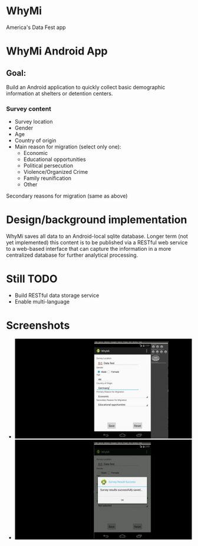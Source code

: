 WhyMi
=====

America's Data Fest app

# WhyMi Android App

## Goal:

Build an Android application to quickly collect
basic demographic information at shelters or
detention centers.

### Survey content

* Survey location
* Gender
* Age
* Country of origin
* Main reason for migration (select only one):
    * Economic
    * Educational opportunities
    * Political persecution
    * Violence/Organized Crime
    * Family reunification
    * Other

Secondary reasons for migration (same as above)

# Design/background implementation
WhyMi saves all data to an Android-local sqlite
database. Longer term (not yet implemented) this
content is to be published via a RESTful web service
to a web-based interface that can capture the information
in a more centralized database for further analytical
processing.

# Still TODO
* Build RESTful data storage service
* Enable multi-language

# Screenshots
* ![WhyMi survey screen](about/WhyMi.gif)
* ![WhyMi survey submitted screen](about/WhyMiSuccess.gif)
